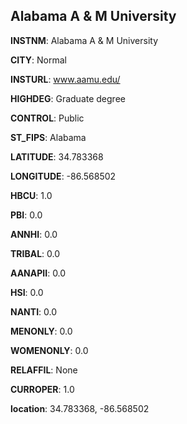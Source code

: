 
Alabama A & M University
---
**INSTNM**: Alabama A & M University

**CITY**: Normal

**INSTURL**: www.aamu.edu/

**HIGHDEG**: Graduate degree

**CONTROL**: Public

**ST_FIPS**: Alabama

**LATITUDE**: 34.783368

**LONGITUDE**: -86.568502

**HBCU**: 1.0

**PBI**: 0.0

**ANNHI**: 0.0

**TRIBAL**: 0.0

**AANAPII**: 0.0

**HSI**: 0.0

**NANTI**: 0.0

**MENONLY**: 0.0

**WOMENONLY**: 0.0

**RELAFFIL**: None

**CURROPER**: 1.0

**location**: 34.783368, -86.568502